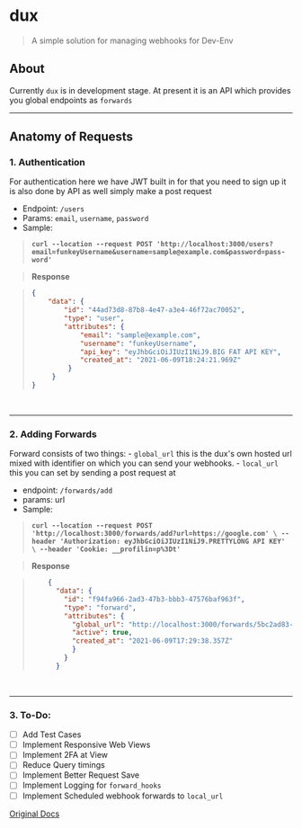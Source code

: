 

# dux
> A simple solution for managing webhooks for Dev-Env


## About
Currently `dux` is in development stage.
At present it is an API which provides you global endpoints as `forwards`
<br>
<hr>

## Anatomy of Requests

 ### 1. **Authentication**

For authentication here we have JWT built in for that you need to sign up
it is also done by API as well simply make a post request

 - Endpoint: `/users`
 - Params: `email`, `username`, `password`
 - Sample:
  > **`curl --location --request POST 'http://localhost:3000/users?email=funkeyUsername&username=sample@example.com&password=pass-word'`**


  > **Response**

> ```json
> {
>     "data": {
>         "id": "44ad73d8-87b8-4e47-a3e4-46f72ac70052",
>         "type": "user",
>         "attributes": {
>             "email": "sample@example.com",
>             "username": "funkeyUsername",
>             "api_key": "eyJhbGciOiJIUzI1NiJ9.BIG FAT API KEY",
>             "created_at": "2021-06-09T18:24:21.969Z"
>          }
>      }
> }

<br>
<hr>

### 2. **Adding Forwards**

Forward consists of two things:
    - `global_url` this is the dux's own hosted url mixed with identifier on which you can send your webhooks.
    - `local_url` this you can set by sending a post request at

 - endpoint: `/forwards/add`
 - params: url
 - Sample:
  > **`curl --location --request POST 'http://localhost:3000/forwards/add?url=https://google.com' \
--header 'Authorization: eyJhbGciOiJIUzI1NiJ9.PRETTYLONG API KEY' \
--header 'Cookie: __profilin=p%3Dt'`**


  > **Response**

> ```json
>     {
>       "data": {
>         "id": "f94fa966-2ad3-47b3-bbb3-47576baf963f",
>         "type": "forward",
>         "attributes": {
>           "global_url": "http://localhost:3000/forwards/5bc2ad83-b0df-41b4-b465-f0ead4110f48/direct",
>           "active": true,
>           "created_at": "2021-06-09T17:29:38.357Z"
>           }
>         }
>       }

<br>
<hr>

### 3. **To-Do:**
* [ ] Add Test Cases
* [ ] Implement Responsive Web Views
* [ ] Implement 2FA at View
* [ ] Reduce Query timings
* [ ] Implement Better Request Save
* [ ] Implement Logging for `forward_hooks`
* [ ] Implement Scheduled webhook forwards to `local_url`

[Original Docs](./README.md)
